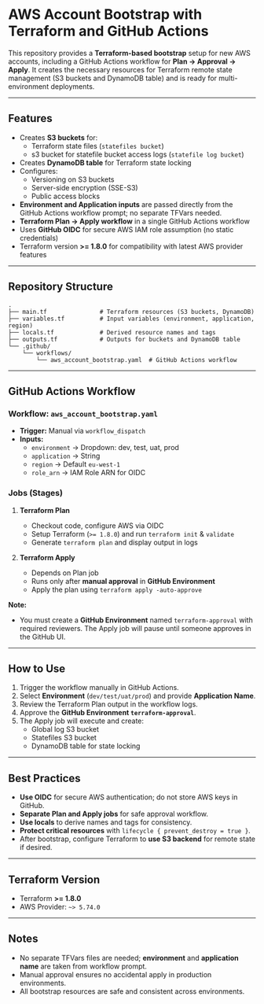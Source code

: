 # AWS Account Bootstrap with Terraform and GitHub Actions

This repository provides a **Terraform-based bootstrap** setup for new AWS accounts, including a GitHub Actions workflow for **Plan → Approval → Apply**. It creates the necessary resources for Terraform remote state management (S3 buckets and DynamoDB table) and is ready for multi-environment deployments.

---

## Features

- Creates **S3 buckets** for:
  - Terraform state files (`statefiles bucket`)
  - s3 bucket for statefile bucket access logs (`statefile log bucket`)
- Creates **DynamoDB table** for Terraform state locking
- Configures:
  - Versioning on S3 buckets
  - Server-side encryption (SSE-S3)
  - Public access blocks
- **Environment and Application inputs** are passed directly from the GitHub Actions workflow prompt; no separate TFVars needed.
- **Terraform Plan → Apply workflow** in a single GitHub Actions workflow
- Uses **GitHub OIDC** for secure AWS IAM role assumption (no static credentials)
- Terraform version **>= 1.8.0** for compatibility with latest AWS provider features

---

## Repository Structure

```
.
├── main.tf               # Terraform resources (S3 buckets, DynamoDB)
├── variables.tf          # Input variables (environment, application, region)
├── locals.tf             # Derived resource names and tags
├── outputs.tf            # Outputs for buckets and DynamoDB table
└── .github/
    └── workflows/
        └── aws_account_bootstrap.yaml  # GitHub Actions workflow
```

---

## GitHub Actions Workflow

### Workflow: `aws_account_bootstrap.yaml`

- **Trigger:** Manual via `workflow_dispatch`
- **Inputs:**
  - `environment` → Dropdown: dev, test, uat, prod
  - `application` → String
  - `region` → Default `eu-west-1`
  - `role_arn` → IAM Role ARN for OIDC

### Jobs (Stages)

1. **Terraform Plan**
   - Checkout code, configure AWS via OIDC
   - Setup Terraform (`>= 1.8.0`) and run `terraform init` & `validate`
   - Generate `terraform plan` and display output in logs

2. **Terraform Apply**
   - Depends on Plan job
   - Runs only after **manual approval** in **GitHub Environment**
   - Apply the plan using `terraform apply -auto-approve`

**Note:**
- You must create a **GitHub Environment** named `terraform-approval` with required reviewers. The Apply job will pause until someone approves in the GitHub UI.

---

## How to Use

1. Trigger the workflow manually in GitHub Actions.
2. Select **Environment** (`dev/test/uat/prod`) and provide **Application Name**.
3. Review the Terraform Plan output in the workflow logs.
4. Approve the **GitHub Environment `terraform-approval`**.
5. The Apply job will execute and create:
   - Global log S3 bucket
   - Statefiles S3 bucket
   - DynamoDB table for state locking

---

## Best Practices

- **Use OIDC** for secure AWS authentication; do not store AWS keys in GitHub.
- **Separate Plan and Apply jobs** for safe approval workflow.
- **Use locals** to derive names and tags for consistency.
- **Protect critical resources** with `lifecycle { prevent_destroy = true }`.
- After bootstrap, configure Terraform to **use S3 backend** for remote state if desired.

---

## Terraform Version

- Terraform **>= 1.8.0**
- AWS Provider: `~> 5.74.0`

---

## Notes

- No separate TFVars files are needed; **environment** and **application name** are taken from workflow prompt.
- Manual approval ensures no accidental apply in production environments.
- All bootstrap resources are safe and consistent across environments.
